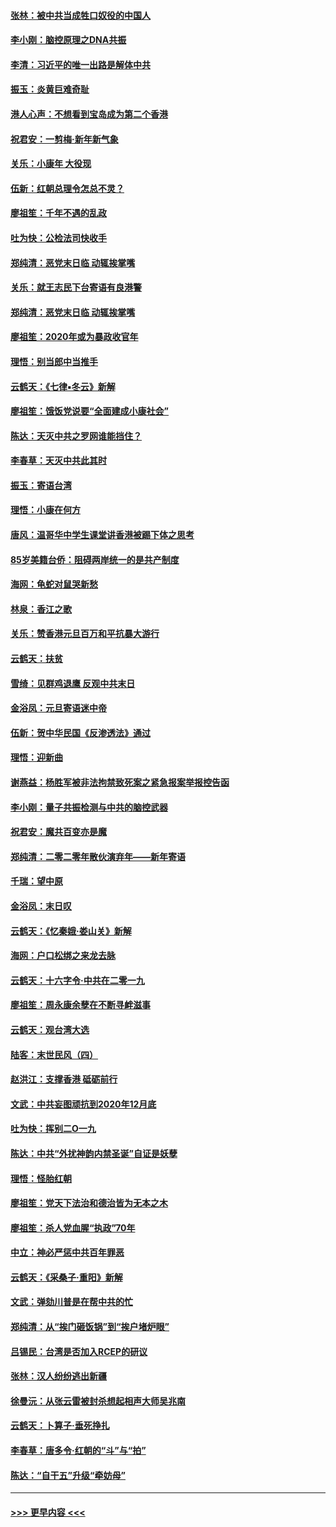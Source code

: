 #### [张林：被中共当成牲口奴役的中国人](../pages/nsc993/n11782397.md?t=01110255) 
#### [李小刚：脑控原理之DNA共振](../pages/nsc993/n11780962.md?t=01110255) 
#### [李清：习近平的唯一出路是解体中共](../pages/nsc993/n11780866.md?t=01110255) 
#### [振玉：炎黄巨难奇耻](../pages/nsc993/n11779632.md?t=01110255) 
#### [港人心声：不想看到宝岛成为第二个香港](../pages/nsc993/n11778817.md?t=01110255) 
#### [祝君安：一剪梅‧新年新气象](../pages/nsc993/n11776340.md?t=01110255) 
#### [关乐：小康年 大役现](../pages/nsc993/n11774213.md?t=01110255) 
#### [伍新：红朝总理令怎总不灵？](../pages/nsc993/n11770813.md?t=01110255) 
#### [廖祖笙：千年不遇的乱政](../pages/nsc993/n11770373.md?t=01110255) 
#### [吐为快：公检法司快收手](../pages/nsc993/n11770359.md?t=01110255) 
#### [郑纯清：恶党末日临 动辄挨掌嘴](../pages/nsc993/n11769912.md?t=01110255) 
#### [关乐：就王志民下台寄语有良港警](../pages/nsc993/n11769903.md?t=01110255) 
#### [郑纯清：恶党末日临 动辄挨掌嘴](../pages/nsc993/n11769356.md?t=01110255) 
#### [廖祖笙：2020年或为暴政收官年](../pages/nsc993/n11768216.md?t=01110255) 
#### [理悟：别当郎中当推手](../pages/nsc993/n11768243.md?t=01110255) 
#### [云鹤天：《七律▪冬云》新解](../pages/nsc993/n11768204.md?t=01110255) 
#### [廖祖笙：饿饭党说要“全面建成小康社会”](../pages/nsc993/n11767482.md?t=01110255) 
#### [陈达：天灭中共之罗网谁能挡住？](../pages/nsc993/n11767465.md?t=01110255) 
#### [李春草：天灭中共此其时](../pages/nsc993/n11767452.md?t=01110255) 
#### [振玉：寄语台湾](../pages/nsc993/n11767432.md?t=01110255) 
#### [理悟：小康在何方](../pages/nsc993/n11767394.md?t=01110255) 
#### [唐风：温哥华中学生课堂讲香港被踢下体之思考](../pages/nsc993/n11766848.md?t=01110255) 
#### [85岁美籍台侨：阻碍两岸统一的是共产制度](../pages/nsc993/n11765043.md?t=01110255) 
#### [海网：龟蛇对鼠哭新愁](../pages/nsc993/n11764895.md?t=01110255) 
#### [林泉：香江之歌](../pages/nsc993/n11764415.md?t=01110255) 
#### [关乐：赞香港元旦百万和平抗暴大游行](../pages/nsc993/n11764382.md?t=01110255) 
#### [云鹤天：扶贫](../pages/nsc993/n11764245.md?t=01110255) 
#### [雪绮：见群鸡退鹰  反观中共末日](../pages/nsc993/n11762112.md?t=01110255) 
#### [金浴凤：元旦寄语迷中帝](../pages/nsc993/n11761788.md?t=01110255) 
#### [伍新：贺中华民国《反渗透法》通过](../pages/nsc993/n11761994.md?t=01110255) 
#### [理悟：迎新曲](../pages/nsc993/n11761152.md?t=01110255) 
#### [谢燕益：杨胜军被非法拘禁致死案之紧急报案举报控告函](../pages/nsc993/n11756134.md?t=01110255) 
#### [李小刚：量子共振检测与中共的脑控武器](../pages/nsc993/n11754518.md?t=01110255) 
#### [祝君安：魔共百变亦是魔](../pages/nsc993/n11754469.md?t=01110255) 
#### [郑纯清：二零二零年散伙演弃年——新年寄语](../pages/nsc993/n11754195.md?t=01110255) 
#### [千瑞：望中原](../pages/nsc993/n11754159.md?t=01110255) 
#### [金浴凤：末日叹](../pages/nsc993/n11752359.md?t=01110255) 
#### [云鹤天：《忆秦娥‧娄山关》新解](../pages/nsc993/n11752348.md?t=01110255) 
#### [海网：户口松绑之来龙去脉](../pages/nsc993/n11752328.md?t=01110255) 
#### [云鹤天：十六字令‧中共在二零一九](../pages/nsc993/n11752305.md?t=01110255) 
#### [廖祖笙：周永康余孽在不断寻衅滋事](../pages/nsc993/n11751013.md?t=01110255) 
#### [云鹤天：观台湾大选](../pages/nsc993/n11751007.md?t=01110255) 
#### [陆客：末世民风（四）](../pages/nsc993/n11749203.md?t=01110255) 
#### [赵洪江：支撑香港 砥砺前行](../pages/nsc993/n11748482.md?t=01110255) 
#### [文武：中共妄图顽抗到2020年12月底](../pages/nsc993/n11748446.md?t=01110255) 
#### [吐为快：挥别二O一九](../pages/nsc993/n11748411.md?t=01110255) 
#### [陈达：中共“外扰神韵内禁圣诞”自证是妖孽](../pages/nsc993/n11748226.md?t=01110255) 
#### [理悟：怪胎红朝](../pages/nsc993/n11748206.md?t=01110255) 
#### [廖祖笙：党天下法治和德治皆为无本之木](../pages/nsc993/n11748135.md?t=01110255) 
#### [廖祖笙：杀人党血腥“执政”70年](../pages/nsc993/n11745144.md?t=01110255) 
#### [中立：神必严惩中共百年罪恶](../pages/nsc993/n11744970.md?t=01110255) 
#### [云鹤天：《采桑子‧重阳》新解](../pages/nsc993/n11744948.md?t=01110255) 
#### [文武：弹劾川普是在帮中共的忙](../pages/nsc993/n11744758.md?t=01110255) 
#### [郑纯清：从“挨门砸饭锅”到“挨户堵炉眼”](../pages/nsc993/n11744745.md?t=01110255) 
#### [吕锡民：台湾是否加入RCEP的研议](../pages/nsc993/n11744701.md?t=01110255) 
#### [张林：汉人纷纷逃出新疆](../pages/nsc993/n11743530.md?t=01110255) 
#### [徐曼沅：从张云雷被封杀想起相声大师吴兆南](../pages/nsc993/n11741816.md?t=01110255) 
#### [云鹤天：卜算子‧垂死挣扎](../pages/nsc993/n11739956.md?t=01110255) 
#### [李春草：唐多令‧红朝的“斗”与“拍”](../pages/nsc993/n11739830.md?t=01110255) 
#### [陈达：“自干五”升级“牵妨母”](../pages/nsc993/n11739724.md?t=01110255) 

----
#### [ >>> 更早内容 <<< ](../indexes/nsc993-earlier.md)
